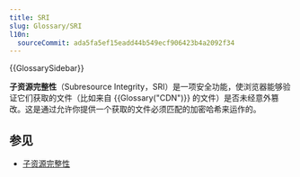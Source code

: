```yaml
---
title: SRI
slug: Glossary/SRI
l10n:
  sourceCommit: ada5fa5ef15eadd44b549ecf906423b4a2092f34
---
```


{{GlossarySidebar}}

**子资源完整性**（Subresource Integrity，SRI）是一项安全功能，使浏览器能够验证它们获取的文件（比如来自 {{Glossary("CDN")}} 的文件）是否未经意外篡改。这是通过允许你提供一个获取的文件必须匹配的加密哈希来运作的。

## 参见

- [子资源完整性](/zh-CN/docs/Web/Security/Subresource_Integrity)
